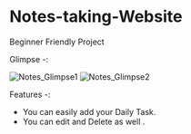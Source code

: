# Notes-taking-Website

Beginner Friendly Project 

Glimpse -: 

![Notes_Glimpse1](https://user-images.githubusercontent.com/105920415/194698793-b61fd66f-a200-485e-9ed5-01b395159057.png)
![Notes_Glimpse2](https://user-images.githubusercontent.com/105920415/194698821-0497a69b-1c2d-40fb-962f-3fd3f000c938.png)

Features -: 
   * You can easily add your Daily Task. 
   * You can edit and Delete as well .



